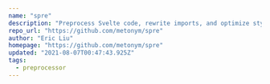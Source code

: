 ```yaml
---
name: "spre"
description: "Preprocess Svelte code, rewrite imports, and optimize stylesheets."
repo_url: "https://github.com/metonym/spre"
author: "Eric Liu"
homepage: "https://github.com/metonym/spre"
updated: "2021-08-07T00:47:43.925Z"
tags: 
  - preprocessor
---
```

